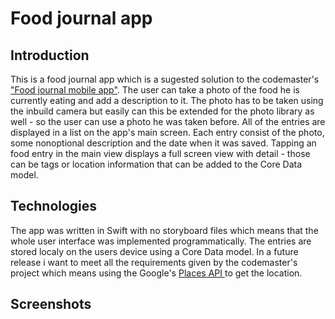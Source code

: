 # Food journal app
## Introduction
This is a food journal app which is a sugested solution to the codemaster's <a href="https://www.codementor.io/projects/mobile/food-journal-mobile-app-atx32fsra1"> "Food journal mobile app"</a>.
The user can take a photo of the food he is currently eating and add a description to it. The photo has to be taken using the inbuild camera but easily can this be extended for the photo library as well - so the user can use a photo he was taken before.
All of the entries are displayed in a list on the app's main screen. Each entry consist of the photo, some nonoptional description and the date when it was saved. 
Tapping an food entry in the main view displays a full screen view with detail - those can be tags or location information that can be added to the Core Data model.

## Technologies
The app was written in Swift with no storyboard files which means that the whole user interface was implemented programmatically.
The entries are stored localy on the users device using a Core Data model.
In a future release i want to meet all the requirements given by the codemaster's project which means using the Google's <a href="https://developers.google.com/maps/documentation/places/web-service/overview"> Places API </a> to get the location.

## Screenshots


